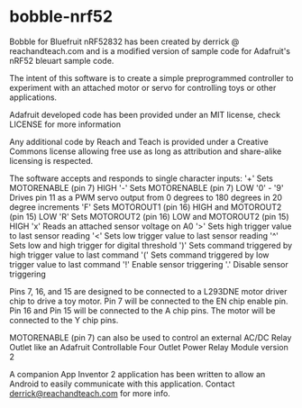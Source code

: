 # bobble-nrf52
Bobble for Bluefruit nRF52832 has been created by derrick @ reachandteach.com and is a modified  version of sample code for Adafruit's nRF52 bleuart sample code.
 
The intent of this software is to create a simple preprogrammed controller to experiment with an attached motor or servo for controlling toys or other applications. 
 
Adafruit developed code has been provided under an MIT license, check LICENSE for more information

Any additional code by Reach and Teach is provided under a Creative Commons license allowing free use as long as attribution and share-alike licensing is respected.

The software accepts and responds to single character inputs:
 '+' Sets MOTORENABLE (pin 7) HIGH 
 '-' Sets MOTORENABLE (pin 7) LOW
 '0' - '9' Drives pin 11 as a PWM servo output from 0 degrees to 180 degrees in 20 degree increments
 'F' Sets MOTOROUT1 (pin 16) HIGH and MOTOROUT2 (pin 15) LOW
 'R' Sets MOTOROUT2 (pin 16) LOW and MOTOROUT2 (pin 15) HIGH
 'x' Reads an attached sensor voltage on A0
 '>' Sets high trigger value to last sensor reading
 '<' Sets low trigger value to last sensor reading
 '^' Sets low and high trigger for digital threshold
 ')' Sets command triggered by high trigger value to last command
 '(' Sets command triggered by low trigger value to last command
 '!' Enable sensor triggering
 '.' Disable sensor triggering
 
Pins 7, 16, and 15 are designed to be connected to a L293DNE motor driver chip to drive a toy motor. Pin 7 will be connected to the EN chip enable pin. Pin 16 and Pin 15 will be connected to the A chip pins. The motor will be connected to the Y chip pins.

MOTORENABLE (pin 7) can also be used to control an external AC/DC Relay Outlet like an Adafruit Controllable Four Outlet Power Relay Module version 2

A companion App Inventor 2 application has been written to allow an Android to easily communicate with this application. Contact derrick@reachandteach.com for more info.

